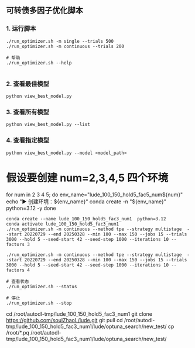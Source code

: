 ## 可转债多因子优化脚本


### 1. 运行脚本
```
./run_optimizer.sh -m single --trials 500
./run_optimizer.sh -m continuous --trials 200  

# 帮助
./run_optimizer.sh --help


```

### 2. 查看最佳模型
```
python view_best_model.py
```

### 3. 查看所有模型
```
python view_best_model.py --list
```

### 4. 查看指定模型
```
python view_best_model.py --model <model_path>
```


# 假设要创建 num=2,3,4,5 四个环境
for num in 2 3 4 5; do
  env_name="lude_100_150_hold5_fac5_num${num}"
  echo "▶️ 创建环境：${env_name}"
  conda create -n "${env_name}" python=3.12 -y
done

```
conda create --name lude_100_150_hold5_fac3_num1  python=3.12
conda activate lude_100_150_hold5_fac3_num1
./run_optimizer.sh -m continuous --method tpe --strategy multistage  --start 20220729 --end 20250328 --min 100 --max 150 --jobs 15 --trials 3000 --hold 5 --seed-start 42 --seed-step 1000 --iterations 10 --factors 3 

./run_optimizer.sh -m continuous --method tpe --strategy multistage  --start 20220729 --end 20250328 --min 100 --max 150 --jobs 15 --trials 3000 --hold 5 --seed-start 42 --seed-step 1000 --iterations 10 --factors 4 

# 查看状态
./run_optimizer.sh --status

# 停止
./run_optimizer.sh --stop
```



cd /root/autodl-tmp/lude_100_150_hold5_fac3_num1
git clone https://github.com/soulZhaoL/lude.git
git pull
cd /root/autodl-tmp/lude_100_150_hold5_fac3_num1/lude/optuna_search/new_test/
cp /root/*.pq /root/autodl-tmp/lude_100_150_hold5_fac3_num1/lude/optuna_search/new_test/

